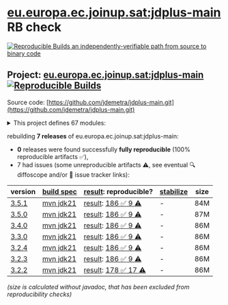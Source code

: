 [eu.europa.ec.joinup.sat:jdplus-main](https://central.sonatype.com/artifact/eu.europa.ec.joinup.sat/jdplus-main/versions) RB check
=======

[![Reproducible Builds](https://reproducible-builds.org/images/logos/rb.svg) an independently-verifiable path from source to binary code](https://reproducible-builds.org/)

## Project: [eu.europa.ec.joinup.sat:jdplus-main](https://central.sonatype.com/artifact/eu.europa.ec.joinup.sat/jdplus-main/versions) [![Reproducible Builds](https://img.shields.io/endpoint?url=https://raw.githubusercontent.com/jvm-repo-rebuild/reproducible-central/master/content/eu/europa/ec/joinup/sat/jdplus-main/badge.json)](https://github.com/jvm-repo-rebuild/reproducible-central/blob/master/content/eu/europa/ec/joinup/sat/jdplus-main/README.md)

Source code: [https://github.com/jdemetra/jdplus-main.git](https://github.com/jdemetra/jdplus-main.git)

<details><summary>This project defines 67 modules:</summary>

* [eu.europa.ec.joinup.sat:jdplus-main](https://central.sonatype.com/artifact/eu.europa.ec.joinup.sat/jdplus-main/overview)
* [eu.europa.ec.joinup.sat:jdplus-main-base](https://central.sonatype.com/artifact/eu.europa.ec.joinup.sat/jdplus-main-base/overview)
* [eu.europa.ec.joinup.sat:jdplus-main-bom](https://central.sonatype.com/artifact/eu.europa.ec.joinup.sat/jdplus-main-bom/overview)
* [eu.europa.ec.joinup.sat:jdplus-main-cli](https://central.sonatype.com/artifact/eu.europa.ec.joinup.sat/jdplus-main-cli/overview)
* [eu.europa.ec.joinup.sat:jdplus-main-cli-bin](https://central.sonatype.com/artifact/eu.europa.ec.joinup.sat/jdplus-main-cli-bin/overview)
* [eu.europa.ec.joinup.sat:jdplus-main-cli-design](https://central.sonatype.com/artifact/eu.europa.ec.joinup.sat/jdplus-main-cli-design/overview)
* [eu.europa.ec.joinup.sat:jdplus-main-desktop](https://central.sonatype.com/artifact/eu.europa.ec.joinup.sat/jdplus-main-desktop/overview)
* [eu.europa.ec.joinup.sat:jdplus-main-desktop-bin](https://central.sonatype.com/artifact/eu.europa.ec.joinup.sat/jdplus-main-desktop-bin/overview)
* [eu.europa.ec.joinup.sat:jdplus-main-desktop-branding](https://central.sonatype.com/artifact/eu.europa.ec.joinup.sat/jdplus-main-desktop-branding/overview)
* [eu.europa.ec.joinup.sat:jdplus-main-desktop-design](https://central.sonatype.com/artifact/eu.europa.ec.joinup.sat/jdplus-main-desktop-design/overview)
* [eu.europa.ec.joinup.sat:jdplus-sa-base-api](https://central.sonatype.com/artifact/eu.europa.ec.joinup.sat/jdplus-sa-base-api/overview)
* [eu.europa.ec.joinup.sat:jdplus-sa-base-core](https://central.sonatype.com/artifact/eu.europa.ec.joinup.sat/jdplus-sa-base-core/overview)
* [eu.europa.ec.joinup.sat:jdplus-sa-base-csv](https://central.sonatype.com/artifact/eu.europa.ec.joinup.sat/jdplus-sa-base-csv/overview)
* [eu.europa.ec.joinup.sat:jdplus-sa-base-information](https://central.sonatype.com/artifact/eu.europa.ec.joinup.sat/jdplus-sa-base-information/overview)
* [eu.europa.ec.joinup.sat:jdplus-sa-base-parent](https://central.sonatype.com/artifact/eu.europa.ec.joinup.sat/jdplus-sa-base-parent/overview)
* [eu.europa.ec.joinup.sat:jdplus-sa-base-protobuf](https://central.sonatype.com/artifact/eu.europa.ec.joinup.sat/jdplus-sa-base-protobuf/overview)
* [eu.europa.ec.joinup.sat:jdplus-sa-base-r](https://central.sonatype.com/artifact/eu.europa.ec.joinup.sat/jdplus-sa-base-r/overview)
* [eu.europa.ec.joinup.sat:jdplus-sa-base-workspace](https://central.sonatype.com/artifact/eu.europa.ec.joinup.sat/jdplus-sa-base-workspace/overview)
* [eu.europa.ec.joinup.sat:jdplus-sa-base-xml](https://central.sonatype.com/artifact/eu.europa.ec.joinup.sat/jdplus-sa-base-xml/overview)
* [eu.europa.ec.joinup.sat:jdplus-sa-cli-plugin](https://central.sonatype.com/artifact/eu.europa.ec.joinup.sat/jdplus-sa-cli-plugin/overview)
* [eu.europa.ec.joinup.sat:jdplus-sa-desktop-plugin](https://central.sonatype.com/artifact/eu.europa.ec.joinup.sat/jdplus-sa-desktop-plugin/overview)
* [eu.europa.ec.joinup.sat:jdplus-spreadsheet-base-api](https://central.sonatype.com/artifact/eu.europa.ec.joinup.sat/jdplus-spreadsheet-base-api/overview)
* [eu.europa.ec.joinup.sat:jdplus-spreadsheet-base-parent](https://central.sonatype.com/artifact/eu.europa.ec.joinup.sat/jdplus-spreadsheet-base-parent/overview)
* [eu.europa.ec.joinup.sat:jdplus-spreadsheet-base-r](https://central.sonatype.com/artifact/eu.europa.ec.joinup.sat/jdplus-spreadsheet-base-r/overview)
* [eu.europa.ec.joinup.sat:jdplus-spreadsheet-cli-plugin](https://central.sonatype.com/artifact/eu.europa.ec.joinup.sat/jdplus-spreadsheet-cli-plugin/overview)
* [eu.europa.ec.joinup.sat:jdplus-spreadsheet-desktop-plugin](https://central.sonatype.com/artifact/eu.europa.ec.joinup.sat/jdplus-spreadsheet-desktop-plugin/overview)
* [eu.europa.ec.joinup.sat:jdplus-sql-base-api](https://central.sonatype.com/artifact/eu.europa.ec.joinup.sat/jdplus-sql-base-api/overview)
* [eu.europa.ec.joinup.sat:jdplus-sql-base-parent](https://central.sonatype.com/artifact/eu.europa.ec.joinup.sat/jdplus-sql-base-parent/overview)
* [eu.europa.ec.joinup.sat:jdplus-sql-cli-plugin](https://central.sonatype.com/artifact/eu.europa.ec.joinup.sat/jdplus-sql-cli-plugin/overview)
* [eu.europa.ec.joinup.sat:jdplus-sql-desktop-plugin](https://central.sonatype.com/artifact/eu.europa.ec.joinup.sat/jdplus-sql-desktop-plugin/overview)
* [eu.europa.ec.joinup.sat:jdplus-text-base-api](https://central.sonatype.com/artifact/eu.europa.ec.joinup.sat/jdplus-text-base-api/overview)
* [eu.europa.ec.joinup.sat:jdplus-text-base-parent](https://central.sonatype.com/artifact/eu.europa.ec.joinup.sat/jdplus-text-base-parent/overview)
* [eu.europa.ec.joinup.sat:jdplus-text-base-r](https://central.sonatype.com/artifact/eu.europa.ec.joinup.sat/jdplus-text-base-r/overview)
* [eu.europa.ec.joinup.sat:jdplus-text-cli-plugin](https://central.sonatype.com/artifact/eu.europa.ec.joinup.sat/jdplus-text-cli-plugin/overview)
* [eu.europa.ec.joinup.sat:jdplus-text-desktop-plugin](https://central.sonatype.com/artifact/eu.europa.ec.joinup.sat/jdplus-text-desktop-plugin/overview)
* [eu.europa.ec.joinup.sat:jdplus-toolkit-base-api](https://central.sonatype.com/artifact/eu.europa.ec.joinup.sat/jdplus-toolkit-base-api/overview)
* [eu.europa.ec.joinup.sat:jdplus-toolkit-base-core](https://central.sonatype.com/artifact/eu.europa.ec.joinup.sat/jdplus-toolkit-base-core/overview)
* [eu.europa.ec.joinup.sat:jdplus-toolkit-base-information](https://central.sonatype.com/artifact/eu.europa.ec.joinup.sat/jdplus-toolkit-base-information/overview)
* [eu.europa.ec.joinup.sat:jdplus-toolkit-base-parent](https://central.sonatype.com/artifact/eu.europa.ec.joinup.sat/jdplus-toolkit-base-parent/overview)
* [eu.europa.ec.joinup.sat:jdplus-toolkit-base-protobuf](https://central.sonatype.com/artifact/eu.europa.ec.joinup.sat/jdplus-toolkit-base-protobuf/overview)
* [eu.europa.ec.joinup.sat:jdplus-toolkit-base-r](https://central.sonatype.com/artifact/eu.europa.ec.joinup.sat/jdplus-toolkit-base-r/overview)
* [eu.europa.ec.joinup.sat:jdplus-toolkit-base-tsp](https://central.sonatype.com/artifact/eu.europa.ec.joinup.sat/jdplus-toolkit-base-tsp/overview)
* [eu.europa.ec.joinup.sat:jdplus-toolkit-base-tspbridge](https://central.sonatype.com/artifact/eu.europa.ec.joinup.sat/jdplus-toolkit-base-tspbridge/overview)
* [eu.europa.ec.joinup.sat:jdplus-toolkit-base-workspace](https://central.sonatype.com/artifact/eu.europa.ec.joinup.sat/jdplus-toolkit-base-workspace/overview)
* [eu.europa.ec.joinup.sat:jdplus-toolkit-base-xml](https://central.sonatype.com/artifact/eu.europa.ec.joinup.sat/jdplus-toolkit-base-xml/overview)
* [eu.europa.ec.joinup.sat:jdplus-toolkit-cli-plugin](https://central.sonatype.com/artifact/eu.europa.ec.joinup.sat/jdplus-toolkit-cli-plugin/overview)
* [eu.europa.ec.joinup.sat:jdplus-toolkit-desktop-plugin](https://central.sonatype.com/artifact/eu.europa.ec.joinup.sat/jdplus-toolkit-desktop-plugin/overview)
* [eu.europa.ec.joinup.sat:jdplus-tramoseats-base-api](https://central.sonatype.com/artifact/eu.europa.ec.joinup.sat/jdplus-tramoseats-base-api/overview)
* [eu.europa.ec.joinup.sat:jdplus-tramoseats-base-core](https://central.sonatype.com/artifact/eu.europa.ec.joinup.sat/jdplus-tramoseats-base-core/overview)
* [eu.europa.ec.joinup.sat:jdplus-tramoseats-base-information](https://central.sonatype.com/artifact/eu.europa.ec.joinup.sat/jdplus-tramoseats-base-information/overview)
* [eu.europa.ec.joinup.sat:jdplus-tramoseats-base-parent](https://central.sonatype.com/artifact/eu.europa.ec.joinup.sat/jdplus-tramoseats-base-parent/overview)
* [eu.europa.ec.joinup.sat:jdplus-tramoseats-base-protobuf](https://central.sonatype.com/artifact/eu.europa.ec.joinup.sat/jdplus-tramoseats-base-protobuf/overview)
* [eu.europa.ec.joinup.sat:jdplus-tramoseats-base-r](https://central.sonatype.com/artifact/eu.europa.ec.joinup.sat/jdplus-tramoseats-base-r/overview)
* [eu.europa.ec.joinup.sat:jdplus-tramoseats-base-workspace](https://central.sonatype.com/artifact/eu.europa.ec.joinup.sat/jdplus-tramoseats-base-workspace/overview)
* [eu.europa.ec.joinup.sat:jdplus-tramoseats-base-xml](https://central.sonatype.com/artifact/eu.europa.ec.joinup.sat/jdplus-tramoseats-base-xml/overview)
* [eu.europa.ec.joinup.sat:jdplus-tramoseats-cli-plugin](https://central.sonatype.com/artifact/eu.europa.ec.joinup.sat/jdplus-tramoseats-cli-plugin/overview)
* [eu.europa.ec.joinup.sat:jdplus-tramoseats-desktop-plugin](https://central.sonatype.com/artifact/eu.europa.ec.joinup.sat/jdplus-tramoseats-desktop-plugin/overview)
* [eu.europa.ec.joinup.sat:jdplus-x13-base-api](https://central.sonatype.com/artifact/eu.europa.ec.joinup.sat/jdplus-x13-base-api/overview)
* [eu.europa.ec.joinup.sat:jdplus-x13-base-core](https://central.sonatype.com/artifact/eu.europa.ec.joinup.sat/jdplus-x13-base-core/overview)
* [eu.europa.ec.joinup.sat:jdplus-x13-base-information](https://central.sonatype.com/artifact/eu.europa.ec.joinup.sat/jdplus-x13-base-information/overview)
* [eu.europa.ec.joinup.sat:jdplus-x13-base-parent](https://central.sonatype.com/artifact/eu.europa.ec.joinup.sat/jdplus-x13-base-parent/overview)
* [eu.europa.ec.joinup.sat:jdplus-x13-base-protobuf](https://central.sonatype.com/artifact/eu.europa.ec.joinup.sat/jdplus-x13-base-protobuf/overview)
* [eu.europa.ec.joinup.sat:jdplus-x13-base-r](https://central.sonatype.com/artifact/eu.europa.ec.joinup.sat/jdplus-x13-base-r/overview)
* [eu.europa.ec.joinup.sat:jdplus-x13-base-workspace](https://central.sonatype.com/artifact/eu.europa.ec.joinup.sat/jdplus-x13-base-workspace/overview)
* [eu.europa.ec.joinup.sat:jdplus-x13-base-xml](https://central.sonatype.com/artifact/eu.europa.ec.joinup.sat/jdplus-x13-base-xml/overview)
* [eu.europa.ec.joinup.sat:jdplus-x13-cli-plugin](https://central.sonatype.com/artifact/eu.europa.ec.joinup.sat/jdplus-x13-cli-plugin/overview)
* [eu.europa.ec.joinup.sat:jdplus-x13-desktop-plugin](https://central.sonatype.com/artifact/eu.europa.ec.joinup.sat/jdplus-x13-desktop-plugin/overview)
</details>

rebuilding **7 releases** of eu.europa.ec.joinup.sat:jdplus-main:
- **0** releases were found successfully **fully reproducible** (100% reproducible artifacts :white_check_mark:),
- 7 had issues (some unreproducible artifacts :warning:, see eventual :mag: diffoscope and/or :memo: issue tracker links):

| version | [build spec](/BUILDSPEC.md) | [result](https://reproducible-builds.org/docs/jvm/): reproducible? | [stabilize](https://github.com/google/oss-rebuild/blob/main/cmd/stabilize/README.md) | size |
| -- | --------- | ------ | ------ | -- |
| [3.5.1](https://central.sonatype.com/artifact/eu.europa.ec.joinup.sat/jdplus-main/3.5.1/pom) | [mvn jdk21](jdplus-main-3.5.1.buildspec) | [result](jdplus-main-3.5.1.buildinfo): [186 :white_check_mark:  9 :warning:](jdplus-main-3.5.1.buildcompare) | - | 84M |
| [3.5.0](https://central.sonatype.com/artifact/eu.europa.ec.joinup.sat/jdplus-main/3.5.0/pom) | [mvn jdk21](jdplus-main-3.5.0.buildspec) | [result](jdplus-main-3.5.0.buildinfo): [186 :white_check_mark:  9 :warning:](jdplus-main-3.5.0.buildcompare) | - | 87M |
| [3.4.0](https://central.sonatype.com/artifact/eu.europa.ec.joinup.sat/jdplus-main/3.4.0/pom) | [mvn jdk21](jdplus-main-3.4.0.buildspec) | [result](jdplus-main-3.4.0.buildinfo): [186 :white_check_mark:  9 :warning:](jdplus-main-3.4.0.buildcompare) | - | 86M |
| [3.3.0](https://central.sonatype.com/artifact/eu.europa.ec.joinup.sat/jdplus-main/3.3.0/pom) | [mvn jdk21](jdplus-main-3.3.0.buildspec) | [result](jdplus-main-3.3.0.buildinfo): [186 :white_check_mark:  9 :warning:](jdplus-main-3.3.0.buildcompare) | - | 86M |
| [3.2.4](https://central.sonatype.com/artifact/eu.europa.ec.joinup.sat/jdplus-main/3.2.4/pom) | [mvn jdk21](jdplus-main-3.2.4.buildspec) | [result](jdplus-main-3.2.4.buildinfo): [186 :white_check_mark:  9 :warning:](jdplus-main-3.2.4.buildcompare) | - | 86M |
| [3.2.3](https://central.sonatype.com/artifact/eu.europa.ec.joinup.sat/jdplus-main/3.2.3/pom) | [mvn jdk21](jdplus-main-3.2.3.buildspec) | [result](jdplus-main-3.2.3.buildinfo): [186 :white_check_mark:  9 :warning:](jdplus-main-3.2.3.buildcompare) | - | 86M |
| [3.2.2](https://central.sonatype.com/artifact/eu.europa.ec.joinup.sat/jdplus-main/3.2.2/pom) | [mvn jdk21](jdplus-main-3.2.2.buildspec) | [result](jdplus-main-3.2.2.buildinfo): [178 :white_check_mark:  17 :warning:](jdplus-main-3.2.2.buildcompare) | - | 86M |

<i>(size is calculated without javadoc, that has been excluded from reproducibility checks)</i>
